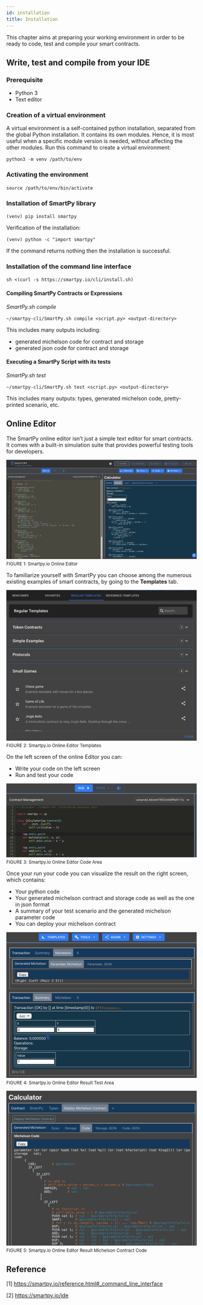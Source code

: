 ```yaml
---
id: installation
title: Installation
---
```


This chapter aims at preparing your working environment in order to be ready to code, 
test and compile your smart contracts.

## Write, test and compile from your IDE

### Prerequisite

- Python 3
- Text editor

### Creation of a virtual environment
A virtual environment is a self-contained python installation, separated from the global Python installation.
It contains its own modules. Hence, it is most useful when a specific module version is needed, without affecting the other modules.
Run this command to create a virtual environment:

```shell
python3 -m venv /path/to/env
```

### Activating the environment

```shell
source /path/to/env/bin/activate
```

### Installation of SmartPy library

```shell
(venv) pip install smartpy
```

Verification of the installation:

```shell
(venv) python -c "import smartpy"
```

If the command returns nothing then the installation is successful.

### Installation of the command line interface

```shell
sh <(curl -s https://smartpy.io/cli/install.sh)
```

#### Compiling SmartPy Contracts or Expressions

_SmartPy.sh compile_

```shell
~/smartpy-cli/SmartPy.sh compile <script.py> <output-directory>
```

This includes many outputs including:
- generated michelson code for contract and storage
- generated json code for contract and storage

#### Executing a SmartPy Script with its tests

_SmartPy.sh test_

```shell
~/smartpy-cli/SmartPy.sh test <script.py> <output-directory>
```

This includes many outputs: types, generated michelson code, pretty-printed scenario, etc.

## Online Editor

The SmartPy online editor isn’t just a simple text editor for smart contracts. 
It comes with a built-in simulation suite that provides powerful testing tools for developers.

![](../../static/img/smartpy/screenshot_online_editor.png)
<small className="figure">FIGURE 1: Smartpy.io Online Editor </small>

To familiarize yourself with SmartPy you can choose among the numerous existing examples 
of smart contracts, by going to the **Templates** tab.

![](../../static/img/smartpy/screenshot_online_editor_templates.png)
<small className="figure">FIGURE 2: Smartpy.io Online Editor Templates </small>

On the left screen of the online Editor you can:
- Write your code on the left screen
- Run and test your code

![](../../static/img/smartpy/screenshot_online_editor_left_screen.png)
<small className="figure">FIGURE 3: Smartpy.io Online Editor Code Area </small>

Once your run your code you can visualize the result on the right screen, which contains:
- Your python code
- Your generated michelson contract and storage code as well as the one in json format
- A summary of your test scenario and the generated michelson parameter code
- You can deploy your michelson contract

![](../../static/img/smartpy/screenshot_online_editor_tests.png)
<small className="figure">FIGURE 4: Smartpy.io Online Editor Result Test Area </small>

![](../../static/img/smartpy/screenshot_online_editor_michelson_contract_code.png)
<small className="figure">FIGURE 5: Smartpy.io Online Editor Result Michelson Contract Code </small>



## Reference

[1] https://smartpy.io/reference.html#_command_line_interface

[2] https://smartpy.io/ide
